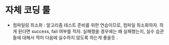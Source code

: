 # 자체 코딩 룰

- 컴파일링 최소화 : 알고리즘 테스트 준비를 위한 연습이므로, 컴파일 최소화하자. 하게 된다면 success, fail 여부를 적자. 실패했을 경우에는 왜 실패했는지, 실수 습관들에 대해서 적어 다음에 실수하지 않도록 하는게 좋을듯 .
